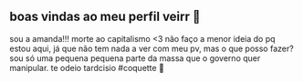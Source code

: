 ## boas vindas ao meu perfil veirr 🦢 

sou a amanda!!!
morte ao capitalismo <3 
não faço a menor ideia do pq estou aqui, já que não tem nada a ver com meu pv, mas o que posso fazer? sou só uma pequena pequena parte da massa que o governo quer manipular. 
te odeio tardcisio #coquette 🎀
